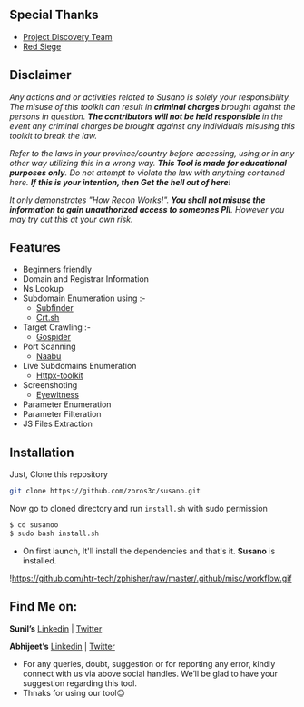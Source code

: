 ## Special Thanks

- [Project Discovery Team](https://github.com/projectdiscovery)
- [Red Siege](https://github.com/RedSiege)

## **Disclaimer**

*Any actions and or activities related to Susano is solely your responsibility. The misuse of this toolkit can result in **criminal charges** brought against the persons in question. **The contributors will not be held responsible** in the event any criminal charges be brought against any individuals misusing this toolkit to break the law.*

*Refer to the laws in your province/country before accessing, using,or in any other way utilizing this in a wrong way.
**This Tool is made for educational purposes only**. Do not attempt to violate the law with anything contained here. **If this is your intention, then Get the hell out of here**!*

*It only demonstrates "How Recon Works!". **You shall not misuse the information to gain unauthorized access to someones PII**. However you may try out this at your own risk.*    

## **Features**

- Beginners friendly
- Domain and Registrar Information
- Ns Lookup
- Subdomain Enumeration using :-
    - [Subfinder](https://github.com/projectdiscovery/subfinder)
    - [Crt.sh](https://crt.sh/)
- Target Crawling :-
    - [Gospider](https://github.com/jaeles-project/gospider)
- Port Scanning
    - [Naabu](https://www.kali.org/tools/naabu/)
- Live Subdomains Enumeration
    - [Httpx-toolkit](https://github.com/projectdiscovery/httpx)
- Screenshoting
    - [Eyewitness](https://www.kali.org/tools/eyewitness/)
- Parameter Enumeration
- Parameter Filteration
- JS Files Extraction

## **Installation**

Just, Clone this repository 

```bash
git clone https://github.com/zoros3c/susano.git
```

Now go to cloned directory and run `install.sh` with sudo permission

```bash
$ cd susanoo
$ sudo bash install.sh
```

- On first launch, It'll install the dependencies and that's it. **Susano** is installed.

!https://github.com/htr-tech/zphisher/raw/master/.github/misc/workflow.gif

## **Find Me on:**

**Sunil’s** [Linkedin](https://www.linkedin.com/in/sunill-kumawat/)  | [Twitter](https://twitter.com/sunill_kumawat) 

**Abhijeet’s** [Linkedin](https://www.linkedin.com/in/abhijeet-kumawat/)  | [Twitter](https://twitter.com/AbhijeetKumaw10) 

- For any queries, doubt, suggestion or for reporting any error, kindly connect with us via above social handles. We’ll be glad to have your suggestion regarding this tool.
- Thnaks for using our tool😊

##
